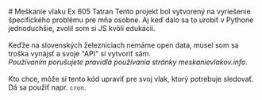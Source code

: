 # Meškanie vlaku Ex 605 Tatran
Tento projekt bol vytvorený na vyriešenie špecifického problému pre mňa osobne. Aj keď dalo sa to urobiť v Pythone jednoduchšie, zvolil som si JS kvôli edukácii.\
\
Keďže na slovenských železniciach nemáme open data, musel som sa troška vynájsť a svoje "API" si vytvoriť sám.\
_Používaním porušujete pravidlá používania stránky meskanievlakov.info_.\
\
Kto chce, môže si tento kód upraviť pre svoj vlak, ktorý potrebuje sledovať. Dá sa použiť napr. `cron`.
